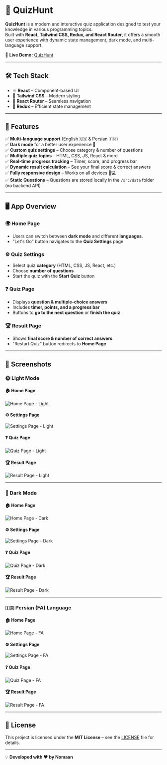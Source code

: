 # 🎯 QuizHunt

**QuizHunt** is a modern and interactive quiz application designed to test your knowledge in various programming topics.  
Built with **React, Tailwind CSS, Redux, and React Router**, it offers a smooth user experience with dynamic state management, dark mode, and multi-language support.

🚀 **Live Demo:** [QuizHunt](https://nomaan-07.github.io/QuizHunt/)

---

## 🛠️ Tech Stack

- ⚛ **React** – Component-based UI
- 🎨 **Tailwind CSS** – Modern styling
- 🚏 **React Router** – Seamless navigation
- 🏪 **Redux** – Efficient state management

---

## 📌 Features

✅ **Multi-language support** (English 🇺🇸 & Persian 🇮🇷)  
✅ **Dark mode** for a better user experience 🌙  
✅ **Custom quiz settings** – Choose category & number of questions  
✅ **Multiple quiz topics** – HTML, CSS, JS, React & more  
✅ **Real-time progress tracking** – Timer, score, and progress bar  
✅ **Dynamic result calculation** – See your final score & correct answers  
✅ **Fully responsive design** – Works on all devices 📱💻  
✅ **Static Questions** – Questions are stored locally in the `/src/data` folder (no backend API)

---

## 🖥️ App Overview

### 🌍 **Home Page**

- Users can switch between **dark mode** and different **languages**.
- "Let's Go" button navigates to the **Quiz Settings** page

### ⚙️ **Quiz Settings**

- Select quiz **category** (HTML, CSS, JS, React, etc.)
- Choose **number of questions**
- Start the quiz with the **Start Quiz** button

### ❓ **Quiz Page**

- Displays **question & multiple-choice answers**
- Includes **timer, points, and a progress bar**
- Buttons to **go to the next question** or **finish the quiz**

### 🏆 **Result Page**

- Shows **final score & number of correct answers**
- "Restart Quiz" button redirects to **Home Page**

---

## 📸 Screenshots

### 🌞 Light Mode

#### 🏠 Home Page

![Home Page - Light](assets/screenshots/light-mode/home.png)

#### ⚙️ Settings Page

![Settings Page - Light](assets/screenshots/light-mode/settings.png)

#### ❓ Quiz Page

![Quiz Page - Light](assets/screenshots/light-mode/quiz.png)

#### 🏆 Result Page

![Result Page - Light](assets/screenshots/light-mode/result.png)

---

### 🌙 Dark Mode

#### 🏠 Home Page

![Home Page - Dark](assets/screenshots/dark-mode/home-dark.png)

#### ⚙️ Settings Page

![Settings Page - Dark](assets/screenshots/dark-mode/settings-dark.png)

#### ❓ Quiz Page

![Quiz Page - Dark](assets/screenshots/dark-mode/quiz-dark.png)

#### 🏆 Result Page

![Result Page - Dark](assets/screenshots/dark-mode/result-dark.png)

---

### 🇮🇷 Persian (FA) Language

#### 🏠 Home Page

![Home Page - FA](assets/screenshots/fa-language/home-fa.png)

#### ⚙️ Settings Page

![Settings Page - FA](assets/screenshots/fa-language/settings-fa.png)

#### ❓ Quiz Page

![Quiz Page - FA](assets/screenshots/fa-language/quiz-fa.png)

#### 🏆 Result Page

![Result Page - FA](assets/screenshots/fa-language/result-fa.png)

---

## 📜 License

This project is licensed under the **MIT License** – see the [LICENSE](LICENSE) file for details.

---

💡 **Developed with ❤️ by Nomaan**
